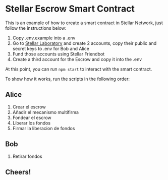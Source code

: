 # Stellar Escrow Smart Contract

This is an example of how to create a smart contract in Stellar Network, just follow the instructions below:

1. Copy .env.example into a .env
2. Go to [Stellar Laboratory](https://laboratory.stellar.org/#account-creator?network=test) and create 2 accounts, copy their public and secret keys to .env for Bob and Alice
3. Fund those accounts using Stellar Friendbot
4. Create a third account for the Escrow and copy it into the .env

At this point, you can run `npm start` to interact with the smart contract.

To show how it works, run the scripts in the following order:

## Alice
1. Crear el escrow
2. Añadir el mecanismo multifirma
3. Fondear el escrow
4. Liberar los fondos
5. Firmar la liberacion de fondos

## Bob
1. Retirar fondos

## Cheers!